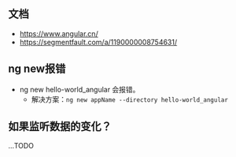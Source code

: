 ## 文档
* https://www.angular.cn/
* https://segmentfault.com/a/1190000008754631/

## ng new报错
* ng new hello-world_angular 会报错。
    - 解决方案：```ng new appName --directory hello-world_angular```

## 如果监听数据的变化？
...TODO

